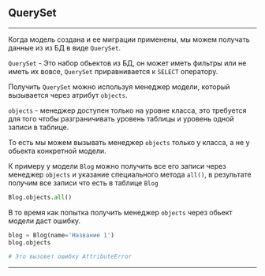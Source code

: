 QuerySet
---
---

Когда модель создана и ее миграции применены, мы можем получать данные из 
из БД в виде `QuerySet`.

`QuerySet` - Это набор обьектов из БД, он может иметь фильтры или не иметь 
их вовсе, `QuerySet` приравнивается к `SELECT` оператору.

Получить `QuerySet` можно используя менеджер модели, который вызывается через
атрибут `objects`.

`objects` - менеджер доступен только на уровне класса, это требуется для того 
чтобы разграничивать уровень таблицы и уровень одной записи в таблице.

То есть мы можем вызывать менеджер `objects` только у класса, а не у обьекта
конкретной модели.

К примеру у модели `Blog` можно получить все его записи через менеджер `objects`
и указание специального метода `all()`, в результате получим все записи что есть
в таблице `Blog`
```python
Blog.objects.all()
```

В то время как попытка получить менеджер `objects` через обьект модели даст ошибку.
```python
blog = Blog(name='Название 1')
blog.objects

# Это вызовет ошибку AttributeError
```

---








